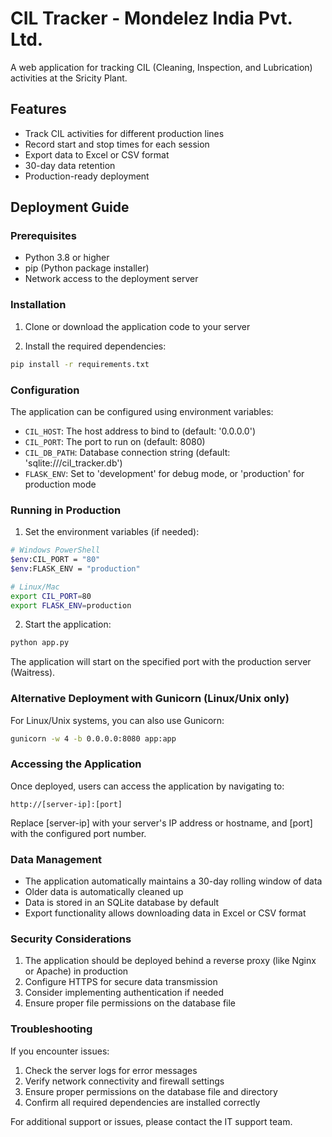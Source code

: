 # CIL Tracker - Mondelez India Pvt. Ltd.

A web application for tracking CIL (Cleaning, Inspection, and Lubrication) activities at the Sricity Plant.

## Features

- Track CIL activities for different production lines
- Record start and stop times for each session
- Export data to Excel or CSV format
- 30-day data retention
- Production-ready deployment

## Deployment Guide

### Prerequisites

- Python 3.8 or higher
- pip (Python package installer)
- Network access to the deployment server

### Installation

1. Clone or download the application code to your server

2. Install the required dependencies:
```bash
pip install -r requirements.txt
```

### Configuration

The application can be configured using environment variables:

- `CIL_HOST`: The host address to bind to (default: '0.0.0.0')
- `CIL_PORT`: The port to run on (default: 8080)
- `CIL_DB_PATH`: Database connection string (default: 'sqlite:///cil_tracker.db')
- `FLASK_ENV`: Set to 'development' for debug mode, or 'production' for production mode

### Running in Production

1. Set the environment variables (if needed):
```bash
# Windows PowerShell
$env:CIL_PORT = "80"
$env:FLASK_ENV = "production"

# Linux/Mac
export CIL_PORT=80
export FLASK_ENV=production
```

2. Start the application:
```bash
python app.py
```

The application will start on the specified port with the production server (Waitress).

### Alternative Deployment with Gunicorn (Linux/Unix only)

For Linux/Unix systems, you can also use Gunicorn:

```bash
gunicorn -w 4 -b 0.0.0.0:8080 app:app
```

### Accessing the Application

Once deployed, users can access the application by navigating to:
```
http://[server-ip]:[port]
```

Replace [server-ip] with your server's IP address or hostname, and [port] with the configured port number.

### Data Management

- The application automatically maintains a 30-day rolling window of data
- Older data is automatically cleaned up
- Data is stored in an SQLite database by default
- Export functionality allows downloading data in Excel or CSV format

### Security Considerations

1. The application should be deployed behind a reverse proxy (like Nginx or Apache) in production
2. Configure HTTPS for secure data transmission
3. Consider implementing authentication if needed
4. Ensure proper file permissions on the database file

### Troubleshooting

If you encounter issues:

1. Check the server logs for error messages
2. Verify network connectivity and firewall settings
3. Ensure proper permissions on the database file and directory
4. Confirm all required dependencies are installed correctly

For additional support or issues, please contact the IT support team. 